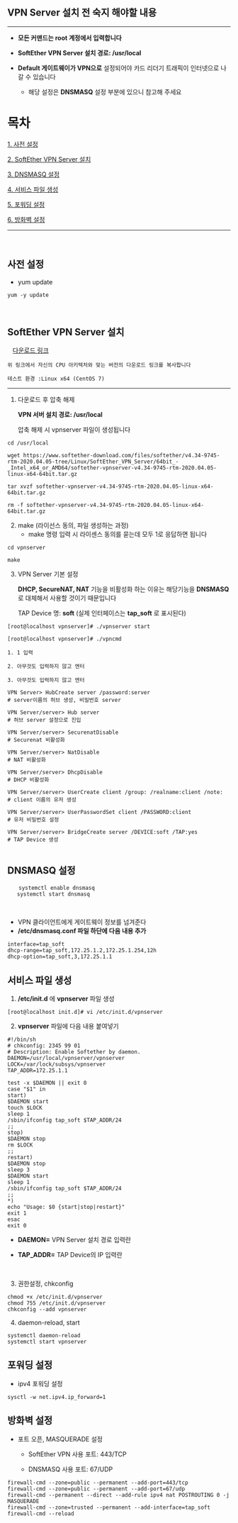 ## __VPN Server 설치 전 숙지 해야할 내용__
- - -

* __모든 커맨드는 root 계정에서 입력합니다__

* __SoftEther VPN Server 설치 경로: /usr/local__

*  __Default 게이트웨이가 VPN으로__ 설정되어야 카드 리더기 트래픽이 인터넷으로 나갈 수 있습니다

    * 해당 설정은 __DNSMASQ__ 설정 부분에 있으니 참고해 주세요


# __목차__

[1. 사전 설정](#사전-설정)

[2. SoftEther VPN Server 설치](#SoftEther-VPN-Server-설치)

[3. DNSMASQ 설정](#DNSMASQ-설정)

[4. 서비스 파일 생성](#서비스-파일-생성)

[5. 포워딩 설정](#포워딩-설정)

[6. 방화벽 설정](#방화벽-설정)
- - -
&nbsp;
## __사전 설정__

* yum update
<pre>
<code>yum -y update</code>
</pre>
&nbsp;
## __SoftEther VPN Server 설치__
&nbsp;&nbsp;&nbsp;[다운로드 링크](https://www.softether-download.com/en.aspx?product=softether)

    위 링크에서 자신의 CPU 아키텍처와 맞는 버전의 다운로드 링크를 복사합니다

    테스트 환경 :Linux x64 (CentOS 7)

- - -

1. 다운로드 후 압축 해제

    __VPN 서버 설치 경로: /usr/local__

    압축 해제 시 vpnserver 파일이 생성됩니다

<pre>
<code>cd /usr/local

wget https://www.softether-download.com/files/softether/v4.34-9745-rtm-2020.04.05-tree/Linux/SoftEther_VPN_Server/64bit_-_Intel_x64_or_AMD64/softether-vpnserver-v4.34-9745-rtm-2020.04.05-linux-x64-64bit.tar.gz

tar xvzf softether-vpnserver-v4.34-9745-rtm-2020.04.05-linux-x64-64bit.tar.gz

rm -f softether-vpnserver-v4.34-9745-rtm-2020.04.05-linux-x64-64bit.tar.gz</code>
</pre>

2. make (라이선스 동의, 파일 생성하는 과정)
    * make 명령 입력 시 라이센스 동의를 묻는데 모두 1로 응답하면 됩니다
<pre>
<code>cd vpnserver

make</code>
</pre>

3. VPN Server 기본 설정

    __DHCP, SecureNAT, NAT__ 기능을 비활성화 하는 이유는 해당기능을 __DNSMASQ__ 로 대체해서 사용할 것이기 때문입니다

    TAP Device 명: __soft__ (실제 인터페이스는 __tap_soft__ 로 표시된다)
<pre>
<code>[root@localhost vpnserver]# ./vpnserver start

[root@localhost vpnserver]# ./vpncmd

1. 1 입력

2. 아무것도 입력하지 않고 엔터

3. 아무것도 입력하지 않고 엔터

VPN Server> HubCreate server /password:server
# server이름의 허브 생성, 비밀번호 server

VPN Server/server> Hub server 
# 허브 server 설정으로 진입

VPN Server/server> SecurenatDisable
# Securenat 비활성화

VPN Server/server> NatDisable 
# NAT 비활성화

VPN Server/server> DhcpDisable 
# DHCP 비활성화

VPN Server/server> UserCreate client /group: /realname:client /note: 
# client 이름의 유저 생성

VPN Server/server> UserPasswordSet client /PASSWORD:client  
# 유저 비밀번호 설정

VPN Server/server> BridgeCreate server /DEVICE:soft /TAP:yes 
# TAP Device 생성
</code>
</pre>

## __DNSMASQ__ 설정
   <pre>
   <code>systemctl enable dnsmasq
   systemctl start dnsmasq</code></pre>
   
   &nbsp;
   
   * VPN 클라이언트에게 게이트웨이 정보를 넘겨준다
   * __/etc/dnsmasq.conf 파일 하단에 다음 내용 추가__
<pre>
<code>interface=tap_soft
dhcp-range=tap_soft,172.25.1.2,172.25.1.254,12h
dhcp-option=tap_soft,3,172.25.1.1</code>
</pre>

## __서비스 파일 생성__

1. __/etc/init.d__ 에 __vpnserver__ 파일 생성
<pre>
<code>[root@localhost init.d]# vi /etc/init.d/vpnserver</code>
</pre>

2. __vpnserver__ 파일에 다음 내용 붙여넣기
<pre>
<code>#!/bin/sh
# chkconfig: 2345 99 01
# Description: Enable Softether by daemon.
DAEMON=/usr/local/vpnserver/vpnserver
LOCK=/var/lock/subsys/vpnserver
TAP_ADDR=172.25.1.1

test -x $DAEMON || exit 0
case "$1" in
start)
$DAEMON start
touch $LOCK
sleep 1
/sbin/ifconfig tap_soft $TAP_ADDR/24
;;
stop)
$DAEMON stop
rm $LOCK
;;
restart)
$DAEMON stop
sleep 3
$DAEMON start
sleep 1
/sbin/ifconfig tap_soft $TAP_ADDR/24
;;
*)
echo "Usage: $0 {start|stop|restart}"
exit 1
esac
exit 0</code>
</pre>
* __DAEMON=__ VPN Server 설치 경로 입력란

* __TAP_ADDR=__ TAP Device의 IP 입력란

&nbsp;

3. 권한설정, chkconfig
<pre>
<code>chmod +x /etc/init.d/vpnserver
chmod 755 /etc/init.d/vpnserver
chkconfig --add vpnserver</code>
</pre>

4. daemon-reload, start
<pre>
<code>systemctl daemon-reload
systemctl start vpnserver</code>
</pre>

## __포워딩 설정__

* ipv4 포워딩 설정
<pre>
<code>sysctl -w net.ipv4.ip_forward=1</code>
</pre>

## __방화벽 설정__

* 포트 오픈, MASQUERADE 설정

    * SoftEther VPN 사용 포트: 443/TCP

    * DNSMASQ 사용 포트: 67/UDP
<pre>
<code>firewall-cmd --zone=public --permanent --add-port=443/tcp
firewall-cmd --zone=public --permanent --add-port=67/udp
firewall-cmd --permanent --direct --add-rule ipv4 nat POSTROUTING 0 -j MASQUERADE
firewall-cmd --zone=trusted --permanent --add-interface=tap_soft
firewall-cmd --reload</code>
</pre>
